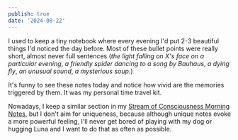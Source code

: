 ```yaml
---
publish: true
date: '2024-08-22'
---
```

I used to keep a tiny notebook where every evening I'd put 2-3 beautiful things I'd noticed the day before. Most of these bullet points were really short, almost never full sentences (*the light falling on X's face on a particular evening*, *a friendly spider dancing to a song by Bauhaus*, *a dying fly*, *an unusual sound*, *a mysterious soup*.) 

It's funny to see these notes today and notice how vivid are the memories triggered by them. It was my personal time travel kit.

Nowadays, I keep a similar section in my [Stream of Consciousness Morning Notes](<../Stream of Consciousness Morning Notes>), but I don't aim for uniqueness, because although unique notes evoke a more powerful feeling, I'll never get bored of playing with my dog or hugging Luna and I want to do that as often as possible.
